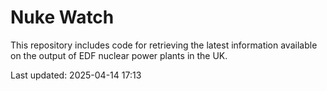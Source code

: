 # Nuke Watch

This repository includes code for retrieving the latest information available on the output of EDF nuclear power plants in the UK.

Last updated: 2025-04-14 17:13